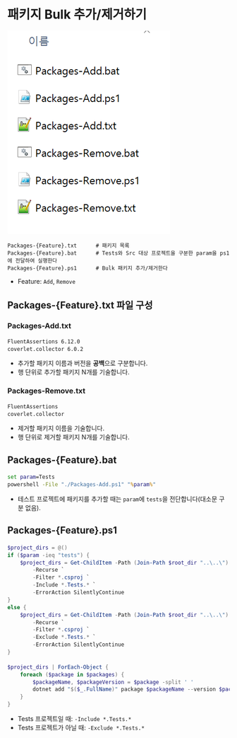 # 패키지 Bulk 추가/제거하기

![](./.images/2024-03-15-23-31-15.png)

```shell
Packages-{Feature}.txt      # 패키지 목록
Packages-{Feature}.bat      # Tests와 Src 대상 프로젝트을 구분한 param을 ps1에 전달하여 실행한다
Packages-{Feature}.ps1      # Bulk 패키지 추가/제거한다
```
- Feature: `Add`, `Remove`

## Packages-{Feature}.txt 파일 구성
### Packages-Add.txt
```txt
FluentAssertions 6.12.0
coverlet.collector 6.0.2
```
- 추가할 패키지 이름과 버전을 **공백**으로 구분합니다.
- 행 단위로 추가할 패키지 N개를 기술합니다.

### Packages-Remove.txt
```txt
FluentAssertions
coverlet.collector
```
- 제거할 패키지 이름을 기술합니다.
- 행 단위로 제거할 패키지 N개를 기술합니다.

## Packages-{Feature}.bat
```bat
set param=Tests
powershell -File "./Packages-Add.ps1" "%param%"
```
- 테스트 프로젝트에 패키지를 추가할 때는 `param`에 `tests`을 전단합니다(대소문 구분 없음).

## Packages-{Feature}.ps1
```powershell
$project_dirs = @()
if ($param -ieq "tests") {
    $project_dirs = Get-ChildItem -Path (Join-Path $root_dir "..\..\") `
        -Recurse `
        -Filter *.csproj `
        -Include *.Tests.* `
        -ErrorAction SilentlyContinue
}
else {
    $project_dirs = Get-ChildItem -Path (Join-Path $root_dir "..\..\") `
        -Recurse `
        -Filter *.csproj `
        -Exclude *.Tests.* `
        -ErrorAction SilentlyContinue
}

$project_dirs | ForEach-Object {
    foreach ($package in $packages) {
        $packageName, $packageVersion = $package -split ' '
        dotnet add "$($_.FullName)" package $packageName --version $packageVersion
    }
}
```
- Tests 프로젝트일 때: `-Include *.Tests.* `
- Tests 프로젝트가 아닐 때: `-Exclude *.Tests.*`